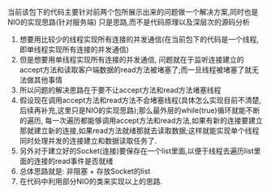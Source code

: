 当前该包下的代码主要针对前两个包所展示出来的问题做一个解决方案,同时也是NIO的实现思路(针对服务端)
只是思路,而不是代码原理以及深层次的源码分析
1. 想要用比较少的线程实现所有连接的并发通信(在当前包下的代码是一个线程,即单线程实现所有连接的并发通信)
2. 但是想要用单线程实现所有连接的并发通信, 问题就在于监听连接建立的accept方法和读取客户端数据的read方法被堵塞了;而一旦线程被堵塞了就无法做其他事情
3. 所以问题的解决思路在于要不让accept方法和read方法堵塞线程
4. 假设现在调用accept方法和read方法不会堵塞线程(具体怎么实现目前不清楚,后续再补充,这里只是NIO的实现思路);那么最外层的while(true)循环就能不断的遍历, 每一次遍历都能够调用accept方法和read方法,如果有新的连接要建立那就建立新的连接,如果read方法就绪那就去读取数据;这样就能实现单个线程同时处理并发的连接建立和数据读取任务了.
5. 另外对于建立好的Socket(连接)要保存在一个list里面,以便于线程去遍历list里面的连接的read事件是否就绪
6. 总体思路就是: 非阻塞 + 存放Socket的list
7. 在代码中利用部分NIO的类来实现以上的思路.